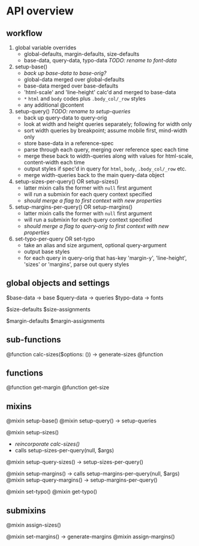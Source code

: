 # API overview

## workflow

1. global variable overrides
    - global-defaults, margin-defaults, size-defaults
    - base-data, query-data, typo-data _TODO: rename to font-data_
2. setup-base()
    - _back up base-data to base-orig?_
    - global-data merged over global-defaults
    - base-data merged over base-defaults
    - 'html-scale' and 'line-height' calc'd and merged to base-data
    - `*` `html` and `body` codes plus `.body_col/_row` styles
    - any additional @content
3. setup-query() _TODO: rename to setup-queries_
    - back up query-data to query-orig
    - look at width and height queries separately; following for width only
    - sort width queries by breakpoint; assume mobile first, mind-width only
    - store base-data in a reference-spec
    - parse through each query, merging over reference spec each time
    - merge these back to width-queries along with values for html-scale, content-width each time
    - output styles if spec'd in query for `html`, `body`, `.body_col/_row` etc.
    - merge width-queries back to the main query-data object
4. setup-sizes-per-query() OR setup-sizes()
    - latter mixin calls the former with `null` first argument
    - will run a submixin for each query context specified
    - _should merge a flag to first context with new properties_
5. setup-margins-per-query() OR setup-margins()
    - latter mixin calls the former with `null` first argument
    - will run a submixin for each query context specified
    - _should merge a flag to query-orig to first context with new properties_
6. set-typo-per-query OR set-typo
    - take an alias and size argument, optional query-argument
    - output base styles
    - for each query in query-orig that has-key 'margin-y', 'line-height', 'sizes' or 'margins', parse out query styles

## global objects and settings

$base-data -> base
$query-data -> queries
$typo-data -> fonts

$size-defaults
$size-assignments

$margin-defaults
$margin-assignments

## sub-functions

@function calc-sizes($options: ()) -> generate-sizes
@function 

## functions

@function get-margin
@function get-size

## mixins

@mixin setup-base()
@mixin setup-query() -> setup-queries

@mixin setup-sizes() 
- _reincorporate calc-sizes()_
- calls setup-sizes-per-query(null, $args)

@mixin setup-query-sizes() -> setup-sizes-per-query()

@mixin setup-margins() -> calls setup-margins-per-query(null, $args)
@mixin setup-query-margins() -> setup-margins-per-query()

@mixin set-typo()
@mixin get-typo()

## submixins

@mixin assign-sizes()

@mixin set-margins() -> generate-margins
@mixin assign-margins()